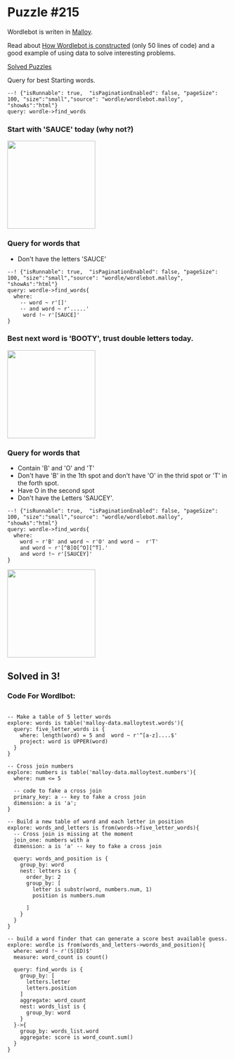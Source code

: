 # Puzzle #215

Wordlebot is writen in [Malloy](https://github.com/looker-open-source/malloy/).

Read about [How Wordlebot is constructed](wordle.md) (only 50 lines of code) and a good example of using data to solve interesting problems.

[Solved Puzzles](wordle5.md)

Query for best Starting words.

```malloy
--! {"isRunnable": true,  "isPaginationEnabled": false, "pageSize": 100, "size":"small","source": "wordle/wordlebot.malloy", "showAs":"html"}
query: wordle->find_words
```


### Start with 'SAUCE' today (why not?)

<img src="https://user-images.githubusercontent.com/1093458/150361987-03d7beb1-69a4-475e-bc0a-d19b3f6e7e16.png" style="width: 200px">

### Query for words that
  * Don't have the letters 'SAUCE'

```malloy
--! {"isRunnable": true,  "isPaginationEnabled": false, "pageSize": 100, "size":"small","source": "wordle/wordlebot.malloy", "showAs":"html"}
query: wordle->find_words{
  where:
    -- word ~ r'[]'
    -- and word ~ r'.....'
     word !~ r'[SAUCE]'
}
```

### Best next word is 'BOOTY', trust double letters today.

<img src="https://user-images.githubusercontent.com/1093458/150362562-1cf95b86-d668-4f30-9b08-1caeb5d711ae.png" style="width: 200px">

### Query for words that
   * Contain 'B' and 'O' and 'T'
   * Don't have 'B' in the 1th spot and don't have 'O' in the thrid spot or 'T' in the forth spot.
   * Have O in the second spot
   * Don't have the Letters 'SAUCEY'.

```malloy
--! {"isRunnable": true,  "isPaginationEnabled": false, "pageSize": 100, "size":"small","source": "wordle/wordlebot.malloy", "showAs":"html"}
query: wordle->find_words{
  where:
    word ~ r'B' and word ~ r'O' and word ~  r'T'
    and word ~ r'[^B]O[^O][^T].'
    and word !~ r'[SAUCEY]'
}
```

<img src="https://user-images.githubusercontent.com/1093458/150364799-2393cba1-5a86-40de-a0c2-60beba9617c0.png" style="width: 200px">

## Solved in 3!


### Code For Wordlbot:

```malloy

-- Make a table of 5 letter words
explore: words is table('malloy-data.malloytest.words'){
  query: five_letter_words is {
    where: length(word) = 5 and  word ~ r'^[a-z]....$'
    project: word is UPPER(word)
  }
}

-- Cross join numbers
explore: numbers is table('malloy-data.malloytest.numbers'){
  where: num <= 5

  -- code to fake a cross join
  primary_key: a -- key to fake a cross join
  dimension: a is 'a';
}

-- Build a new table of word and each letter in position
explore: words_and_letters is from(words->five_letter_words){
  -- Cross join is missing at the moment
  join_one: numbers with a
  dimension: a is 'a' -- key to fake a cross join

  query: words_and_position is {
    group_by: word
    nest: letters is {
      order_by: 2
      group_by: [
        letter is substr(word, numbers.num, 1)
        position is numbers.num

      ]
    }
  }
}

-- build a word finder that can generate a score best available guess.
explore: wordle is from(words_and_letters->words_and_position){
  where: word !~ r'(S|ED)$'
  measure: word_count is count()

  query: find_words is {
    group_by: [
      letters.letter
      letters.position
    ]
    aggregate: word_count
    nest: words_list is {
      group_by: word
    }
  }->{
    group_by: words_list.word
    aggregate: score is word_count.sum()
  }
}
```
